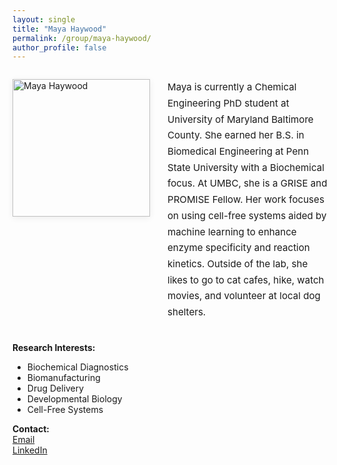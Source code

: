 ```yaml
---
layout: single
title: "Maya Haywood"
permalink: /group/maya-haywood/
author_profile: false
---
```



<style>
.bio-flex {
	display: flex;
	align-items: flex-start;
	gap: 2em;
	margin: 2em 0 2.5em 0;
}
.bio-flex .bio-img {
	width: 220px;
	min-width: 180px;
	max-width: 260px;
	height: 100%;
	object-fit: cover;
	border-radius: 0;
	aspect-ratio: 1/1;
	box-shadow: 0 2px 10px rgba(0,0,0,0.07);
}
.bio-flex .bio-text {
	flex: 1;
	font-size: 1.08em;
	line-height: 1.7;
}
@media (max-width: 700px) {
	.bio-flex { flex-direction: column; gap: 1.2em; }
	.bio-flex .bio-img { width: 100%; max-width: 320px; margin: 0 auto; }
}
</style>

<div class="bio-flex">
	<img src="/images/lab_portraits/MHaywood_portrait.jpg" alt="Maya Haywood" class="bio-img" />
	<div class="bio-text">
		Maya is currently a Chemical Engineering PhD student at University of Maryland Baltimore County. She earned her B.S. in Biomedical Engineering at Penn State University with a Biochemical focus. At UMBC, she is a GRISE and PROMISE Fellow. Her work focuses on using cell-free systems aided by machine learning to enhance enzyme specificity and reaction kinetics. Outside of the lab, she likes to go to cat cafes, hike, watch movies, and volunteer at local dog shelters.
	</div>
</div>

**Research Interests:**  
- Biochemical Diagnostics  
- Biomanufacturing  
- Drug Delivery  
- Developmental Biology  
- Cell-Free Systems

**Contact:**  
[Email](mailto:CW59212@umbc.edu)  
[LinkedIn](https://www.linkedin.com/in/maya-haywood-01a6311a2/)
